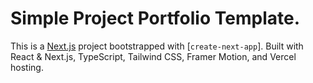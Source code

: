# Simple Project Portfolio Template.
This is a [Next.js](https://nextjs.org/) project bootstrapped with [`create-next-app`].
Built with React & Next.js, TypeScript, Tailwind CSS, Framer Motion, and Vercel hosting.

